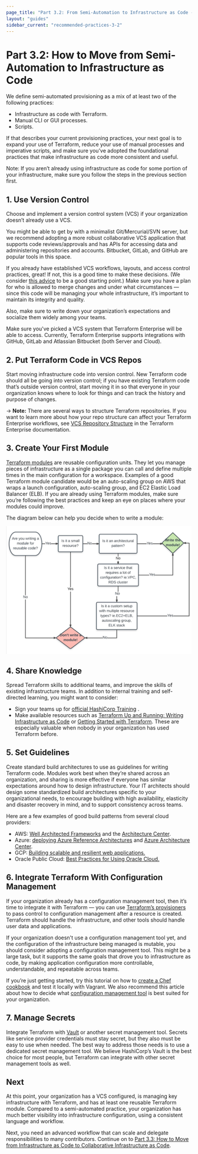 ```yaml
---
page_title: "Part 3.2: From Semi-Automation to Infrastructure as Code - Terraform Recommended Practices"
layout: "guides"
sidebar_current: "recommended-practices-3-2"
---
```


# Part 3.2: How to Move from Semi-Automation to Infrastructure as Code

We define semi-automated provisioning as a mix of at least two of the following practices:

* Infrastructure as code with Terraform.
* Manual CLI or GUI processes.
* Scripts.

If that describes your current provisioning practices, your next goal is to expand your use of Terraform, reduce your use of manual processes and imperative scripts, and make sure you’ve adopted the foundational practices that make infrastructure as code more consistent and useful.

Note: If you aren’t already using infrastructure as code for some portion of your infrastructure, make sure you follow the steps in the previous section first.

## 1. Use Version Control

Choose and implement a version control system (VCS) if your organization doesn’t already use a VCS.

You might be able to get by with a minimalist Git/Mercurial/SVN server, but we recommend adopting a more robust collaborative VCS application that supports code reviews/approvals and has APIs for accessing data and administering repositories and accounts. Bitbucket, GitLab, and GitHub are popular tools in this space.

If you already have established VCS workflows, layouts, and access control practices, great! If not, this is a good time to make these decisions. (We consider [this advice](https://www.drupalwatchdog.com/volume-4/issue-2/version-control-workflow-strategies) to be a good starting point.) Make sure you have a plan for who is allowed to merge changes and under what circumstances — since this code will be managing your whole infrastructure, it’s important to maintain its integrity and quality.

Also, make sure to write down your organization’s expectations and socialize them widely among your teams.

Make sure you've picked a VCS system that Terraform Enterprise will be able to access. Currently, Terraform Enterprise supports integrations with GitHub, GitLab and Atlassian Bitbucket (both Server and Cloud).


## 2. Put Terraform Code in VCS Repos

Start moving infrastructure code into version control. New Terraform code should all be going into version control; if you have existing Terraform code that’s outside version control, start moving it in so that everyone in your organization knows where to look for things and can track the history and purpose of changes.

-> **Note:** There are several ways to structure Terraform repositories. If you want to learn more about how your repo structure can affect your Terraform Enterprise workflows, see [VCS Repository Structure](https://www.terraform.io/docs/enterprise/workspaces/repo-structure.html) in the Terraform Enterprise documentation.

## 3. Create Your First Module

[Terraform modules](https://www.terraform.io/docs/modules/usage.html) are reusable configuration units. They let you manage pieces of infrastructure as a single package you can call and define multiple times in the main configuration for a workspace. Examples of a good Terraform module candidate would be an auto-scaling group on AWS that wraps a launch configuration, auto-scaling group, and EC2 Elastic Load Balancer (ELB). If you are already using Terraform modules, make sure you’re following the best practices and keep an eye on places where your modules could improve.

The diagram below can help you decide when to write a module:

![(A flow chart suggesting that modules should be used to reuse code with multiple resources for architectural patterns, reduction of configuration, or a custom setup with many resource types.)](./images/image2.png)

## 4. Share Knowledge

Spread Terraform skills to additional teams, and improve the skills of existing infrastructure teams. In addition to internal training and self-directed learning, you might want to consider:

* Sign your teams up for [official HashiCorp Training](https://www.hashicorp.com/training/) .
* Make available resources such as [Terraform Up and Running: Writing Infrastructure as Code](https://www.amazon.com/Terraform-Running-Writing-Infrastructure-Code-ebook/dp/B06XKHGJHP/ref=sr_1_1?ie=UTF8&qid=1496138592&sr=8-1&keywords=terraform+up+and+running) or [Getting Started with Terraform](https://www.amazon.com/Getting-Started-Terraform-Kirill-Shirinkin/dp/1786465108/ref=sr_1_1?ie=UTF8&qid=1496138892&sr=8-1&keywords=Getting+Started+with+Terraform). These are especially valuable when nobody in your organization has used Terraform before.

## 5. Set Guidelines

Create standard build architectures to use as guidelines for writing Terraform code. Modules work best when they’re shared across an organization, and sharing is more effective if everyone has similar expectations around how to design infrastructure. Your IT architects should design some standardized build architectures specific to your organizational needs, to encourage building with high availability, elasticity and disaster recovery in mind, and to support consistency across teams.

Here are a few examples of good build patterns from several cloud providers:

* AWS: [Well Architected Frameworks](https://d0.awsstatic.com/whitepapers/architecture/AWS_Well-Architected_Framework.pdf) and the [Architecture Center](https://aws.amazon.com/architecture/).
* Azure: [deploying Azure Reference Architectures](https://github.com/mspnp/reference-architectures) and [Azure Architecture Center](https://docs.microsoft.com/en-us/azure/architecture/).
* GCP: [Building scalable and resilient web applications.](https://cloud.google.com/solutions/scalable-and-resilient-apps)
* Oracle Public Cloud: [Best Practices for Using Oracle Cloud.](https://docs.oracle.com/cloud/latest/stcomputecs/STCSG/GUID-C37FDFF1-7C48-4DA8-B31F-D7D7B35674A8.htm#STCSG-GUID-C37FDFF1-7C48-4DA8-B31F-D7D7B35674A8)

## 6. Integrate Terraform With Configuration Management

If your organization already has a configuration management tool, then it’s time to integrate it with Terraform — you can use [Terraform’s provisioners](https://www.terraform.io/docs/provisioners/index.html) to pass control to configuration management after a resource is created. Terraform should handle the infrastructure, and other tools should handle user data and applications.

If your organization doesn't use a configuration management tool yet, and the configuration of the infrastructure being managed is mutable, you should consider adopting a configuration management tool. This might be a large task, but it supports the same goals that drove you to infrastructure as code, by making application configuration more controllable, understandable, and repeatable across teams.

If you’re just getting started, try this tutorial on how to [create a Chef cookbook](https://www.vagrantup.com/docs/provisioning/chef_solo.html) and test it locally with Vagrant. We also recommend this article about how to decide what [configuration management tool](http://www.intigua.com/blog/puppet-vs.-chef-vs.-ansible-vs.-saltstack) is best suited for your organization.

## 7. Manage Secrets

Integrate Terraform with [Vault](https://www.terraform.io/docs/providers/vault/index.html) or another secret management tool. Secrets like service provider credentials must stay secret, but they also must be easy to use when needed. The best way to address those needs is to use a dedicated secret management tool. We believe HashiCorp’s Vault is the best choice for most people, but Terraform can integrate with other secret management tools as well.

## Next

At this point, your organization has a VCS configured, is managing key infrastructure with Terraform, and has at least one reusable Terraform module. Compared to a semi-automated practice, your organization has much better visibility into infrastructure configuration, using a consistent language and workflow.

Next, you need an advanced workflow that can scale and delegate responsibilities to many contributors. Continue on to [Part 3.3: How to Move from Infrastructure as Code to Collaborative Infrastructure as Code](./part3.3.html).
